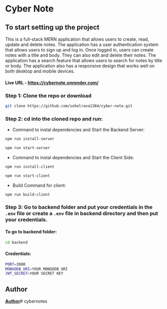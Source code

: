 # Cyber Note

## To start setting up the project
This is a full-stack MERN application that allows users to create, read, update and delete notes. The application has a user authentication system that allows users to sign up and log in. Once logged in, users can create notes with a title and body. They can also edit and delete their notes. The application has a search feature that allows users to search for notes by title or body. The application also has a responsive design that works well on both desktop and mobile devices.

#### Live URL - https://cybernote.onrender.com/


### Step 1: Clone the repo or download

```bash
git clone https://github.com/sohelrana1304/cyber-note.git
```

### Step 2: cd into the cloned repo and run:

* Command to instal dependencies and Start the Backend Server:
```bash
npm run install-server
```
```bash
npm run start-server
```
* Command to instal dependencies and Start the Client Side:
```bash
npm run install-client
```
```bash
npm run start-client
```
* Build Command for client:
```bash
npm run build-client
```

### Step 3: Go to backend folder and put your credentials in the `.env` file or create a `.env` file in backend directory and then put your credentials.

#### To go to backend folder:
```bash
cd backend
```
#### Credentials:
```bash
PORT=3000
MONGODB_URI=YOUR MONGODB URI
JWT_SECRET=YOUR SECRET KEY
```
## Author
[**Author**](https://github.com/sohelrana1304)#   c y b e r n o t e s  
 